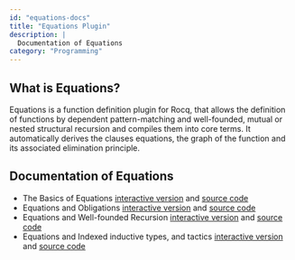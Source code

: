 ```yaml
---
id: "equations-docs"
title: "Equations Plugin"
description: |
  Documentation of Equations
category: "Programming"
---
```


## What is Equations?

Equations is a function definition plugin for Rocq, that allows the
definition of functions by dependent pattern-matching and well-founded,
mutual or nested structural recursion and compiles them into core
terms. It automatically derives the clauses equations, the graph of the
function and its associated elimination principle.

## Documentation of Equations

- The Basics of Equations
  [interactive version](https://rocq-prover.org/platform-docs/equations/tutorial_basics.html)
  and [source code](https://rocq-prover.org/platform-docs/equations/tutorial_basics.v)
- Equations and Obligations
  [interactive version](https://rocq-prover.org/platform-docs/equations/tutorial_obligations.html)
  and [source code](https://rocq-prover.org/platform-docs/equations/tutorial_obligations.v)
- Equations and Well-founded Recursion
  [interactive version](https://rocq-prover.org/platform-docs/equations/tutorial_wf_recursion.html)
  and [source code](https://rocq-prover.org/platform-docs/equations/tutorial_wf_recursion.v)
- Equations and Indexed inductive types, and tactics
  [interactive version](https://rocq-prover.org/platform-docs/equations/tutorial_indexed.html)
  and [source code](https://rocq-prover.org/platform-docs/equations/tutorial_indexed.v)
